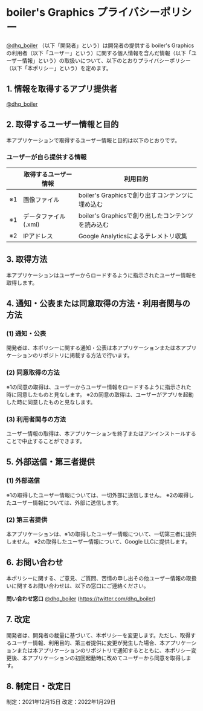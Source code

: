 
# boiler's Graphics プライバシーポリシー

[@dhq_boiler](https://twitter.com/dhq_boiler) （以下「開発者」という）は開発者の提供する boiler's Graphics の利用者（以下「ユーザー」という）に関する個人情報を含んだ情報（以下「ユーザー情報」という）の取扱いについて、以下のとおりプライバシーポリシー（以下「本ポリシー」という）を定めます。

## 1. 情報を取得するアプリ提供者

[@dhq_boiler](https://twitter.com/dhq_boiler) 

## 2. 取得するユーザー情報と目的

本アプリケーションで取得するユーザー情報と目的は以下のとおりです。

### ユーザーが自ら提供する情報

||取得するユーザー情報|利用目的|
|-|-|-|
|※1|画像ファイル|boiler's Graphicsで創り出すコンテンツに埋め込む|
|※1|データファイル(.xml)|boiler's Graphicsで創り出したコンテンツを読み込む|
|※2|IPアドレス|Google Analyticsによるテレメトリ収集|

## 3. 取得方法

本アプリケーションはユーザーからロードするように指示されたユーザー情報を取得します。

## 4. 通知・公表または同意取得の方法・利用者関与の方法

### (1) 通知・公表

開発者は、本ポリシーに関する通知・公表は本アプリケーションまたは本アプリケーションのリポジトリに掲載する方法で行います。

### (2) 同意取得の方法

※1の同意の取得は、ユーザーからユーザー情報をロードするように指示された時に同意したものと見なします。
※2の同意の取得は、ユーザーがアプリを起動した時に同意したものと見なします。

### (3) 利用者関与の方法

ユーザー情報の取得は、本アプリケーションを終了またはアンインストールすることで中止することができます。

## 5. 外部送信・第三者提供

### (1) 外部送信

※1の取得したユーザー情報については、一切外部に送信しません。
※2の取得したユーザー情報については、外部に送信します。

### (2) 第三者提供

本アプリケーションは、※1の取得したユーザー情報について、一切第三者に提供しません。
※2の取得したユーザー情報について、Google LLCに提供します。

## 6. お問い合わせ

本ポリシーに関する、ご意見、ご質問、苦情の申し出その他ユーザー情報の取扱いに関するお問い合わせは、以下の窓口にご連絡ください。

**問い合わせ窓口**
[@dhq_boiler](https://twitter.com/dhq_boiler) (https://twitter.com/dhq_boiler)

## 7. 改定

開発者は、開発者の裁量に基づいて、本ポリシーを変更します。ただし、取得するユーザー情報、利用目的、第三者提供に変更が発生した場合、本アプリケーションまたは本アプリケーションのリポジトリで通知するとともに、本ポリシー変更後、本アプリケーションの初回起動時に改めてユーザーから同意を取得します。

## 8. 制定日・改定日

制定：2021年12月15日
改定：2022年1月29日